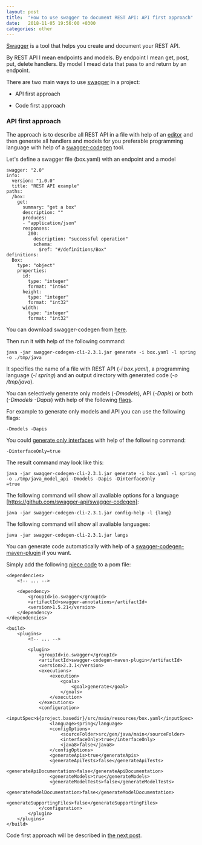 ```yaml
---
layout: post
title:  "How to use swagger to document REST API: API first approach"
date:   2018-11-05 19:56:00 +0300
categories: other
---
```


[Swagger][1] is a tool that helps you create and document your REST API.

By REST API I mean endpoints and models. 
By endpoint I mean get, post, put, delete handlers. 
By model I mead data that pass to and return by an endpoint.

There are two main ways to use [swagger][1] in a project:

- API first approach

- Code first approach

### API first approach

The approach is to describe all REST API in a file with help of an [editor][2] and then generate all handlers and models for you preferable programming language with help of a [swagger-codegen][3] tool.

Let's define a swagger file (box.yaml) with an endpoint and a model

```
swagger: "2.0"
info:
  version: "1.0.0"
  title: "REST API example"
paths:
  /box:
    get:
      summary: "get a box"
      description: ""
      produces:
      - "application/json"
      responses:
        200:
          description: "successful operation"
          schema:
            $ref: "#/definitions/Box"
definitions:
  Box:
    type: "object"
    properties:
      id:
        type: "integer"
        format: "int64"
      height:
        type: "integer"
        format: "int32"
      width:
        type: "integer"
        format: "int32"
```

You can download swagger-codegen from [here][4].

Then run it with help of the following command:

```
java -jar swagger-codegen-cli-2.3.1.jar generate -i box.yaml -l spring -o ./tmp/java
```

It specifies the name of a file with REST API (*-i box.yaml*), a programming language (*-l spring*) and an output directory with generated code (*-o /tmp/java*).

You can selectively generate only models (*-Dmodels*), API (*-Dapis*) or both (*-Dmodels -Dapis*) with help of the following [flags][5].

For example to generate only models and API you can use the following flags:

```
-Dmodels -Dapis
```

You could [generate only interfaces][9] with help of the following command: 

```
-DinterfaceOnly=true
```

The result command may look like this:

```
java -jar swagger-codegen-cli-2.3.1.jar generate -i box.yaml -l spring -o ./tmp/java_model_api -Dmodels -Dapis -DinterfaceOnly
=true
```

The following command will show all avaliable options for a language [https://github.com/swagger-api/swagger-codegen]:

```
java -jar swagger-codegen-cli-2.3.1.jar config-help -l {lang}
```

The following command will show all avaliable languages:

```
java -jar swagger-codegen-cli-2.3.1.jar langs
```

You can generate code automatically with help of a [swagger-codegen-maven-plugin][6] if you want.

Simply add the following [piece code][6] to a pom file:

```
<dependencies>
    <!-- ... -->

    <dependency>
        <groupId>io.swagger</groupId>
        <artifactId>swagger-annotations</artifactId>
        <version>1.5.21</version>
    </dependency>
</dependencies>

<build>
    <plugins>
        <!-- ... -->
        
        <plugin>
            <groupId>io.swagger</groupId>
            <artifactId>swagger-codegen-maven-plugin</artifactId>
            <version>2.3.1</version>
            <executions>
                <execution>
                    <goals>
                        <goal>generate</goal>
                    </goals>
                </execution>
            </executions>
            <configuration>
                <inputSpec>${project.basedir}/src/main/resources/box.yaml</inputSpec>
                <language>spring</language>
                <configOptions>
                    <sourceFolder>src/gen/java/main</sourceFolder>
                    <interfaceOnly>true</interfaceOnly>
                    <java8>false</java8>
                </configOptions>
                <generateApis>true</generateApis>
                <generateApiTests>false</generateApiTests>
                <generateApiDocumentation>false</generateApiDocumentation>
                <generateModels>true</generateModels>
                <generateModelTests>false</generateModelTests>
                <generateModelDocumentation>false</generateModelDocumentation>
                <generateSupportingFiles>false</generateSupportingFiles>
            </configuration>            
        </plugin>
    </plugins>
</build>
```

Code first approach will be described in [the next post][10].

[1]: https://swagger.io/
[2]: https://editor.swagger.io/
[3]: https://github.com/swagger-api/swagger-codegen
[4]: https://repo1.maven.org/maven2/io/swagger/swagger-codegen-cli/
[5]: https://github.com/swagger-api/swagger-codegen#selective-generation
[6]: https://github.com/swagger-api/swagger-codegen/tree/master/modules/swagger-codegen-maven-plugin
[7]: https://github.com/swagger-api/swagger-core/wiki/Annotations-1.5.X
[8]: https://mvnrepository.com/artifact/io.swagger/swagger-annotations
[9]: https://github.com/swagger-api/swagger-codegen/issues/5451#issuecomment-366721082
[10]: https://vmaks.github.io/other/2018/11/11/how-to-use-swagger-to-document-rest-api-part2.html

